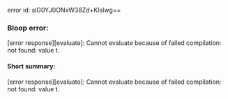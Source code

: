 error id: slG0YJ0ONxW38Zd+KIslwg==
### Bloop error:

[error response][evaluate]: Cannot evaluate because of failed compilation:
not found: value t.
#### Short summary: 

[error response][evaluate]: Cannot evaluate because of failed compilation:
not found: value t.